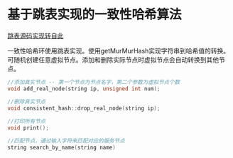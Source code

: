 # 基于跳表实现的一致性哈希算法



[跳表源码实现转自此](https://github.com/youngyangyang04/Skiplist-CPP)

一致性哈希环使用跳表实现。使用getMurMurHash实现字符串到哈希值的转换。可随机创建任意虚拟节点。添加和删除实际节点时虚拟节点会自动转换到其他节点。

```cpp
//添加真实节点 -- 第一个节点为节点名字，第二个参数为虚拟节点个数
void add_real_node(string ip, unsigned int num);

//删除真实节点
void consistent_hash::drop_real_node(string ip);
    
//打印所有节点
void print();

//匹配节点，通过输入字符来匹配对应的服务节点
string search_by_name(string name)
    
```

